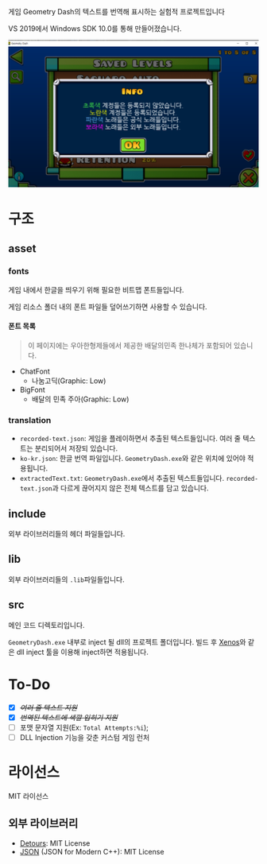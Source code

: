 게임 Geometry Dash의 텍스트를 번역해 표시하는 실험적 프로젝트입니다

VS 2019에서 Windows SDK 10.0를 통해 만들어졌습니다.

![한글로 번역된 텍스트를 보여주는 스크린샷](asset/screenshot/progress.png)

# 구조
## asset
### fonts
게임 내에서 한글을 띄우기 위해 필요한 비트맵 폰트들입니다.

게임 리소스 폴더 내의 폰트 파일들 덮어쓰기하면 사용할 수 있습니다.


#### 폰트 목록
> 이 페이지에는 우아한형제들에서 제공한 배달의민족 한나체가 포함되어 있습니다.

 - ChatFont
   - 나눔고딕(Graphic: Low)
 - BigFont
   - 배달의 민족 주아(Graphic: Low)


### translation
 - ```recorded-text.json```: 게임을 플레이하면서 추출된 텍스트들입니다. 여러 줄 텍스트는 분리되어서 저장되 있습니다.
 - ```ko-kr.json```: 한글 번역 파일입니다. ```GeometryDash.exe```와 같은 위치에 있어야 적용됩니다.
 - ```extractedText.txt```: ```GeometryDash.exe```에서 추출된 텍스트들입니다. ```recorded-text.json```과 다르게 끊어지지 않은 전체 텍스트를 담고 있습니다.

## include
외부 라이브러리들의 헤더 파일들입니다.

## lib
외부 라이브러리들의 ```.lib```파일들입니다.

## src
메인 코드 디렉토리입니다.

```GeometryDash.exe``` 내부로 inject 될 dll의 프로젝트 폴더입니다. 빌드 후 [Xenos](https://github.com/byronka/xenos)와 같은 dll inject 툴을 이용해 inject하면 적용됩니다.

# To-Do
- [X] ~~*여러 줄 텍스트 지원*~~
- [X] ~~*번역된 텍스트에 색깔 입히기 지원*~~
- [ ] 포맷 문자열 지원(Ex: ```Total Attempts:%i```);
- [ ] DLL Injection 기능을 갖춘 커스텀 게임 런처

# 라이선스
MIT 라이선스

## 외부 라이브러리
 - [Detours](https://github.com/microsoft/Detours/blob/master/LICENSE.md): MIT License
 - [JSON](https://github.com/nlohmann/json/blob/develop/LICENSE.MIT) (JSON for Modern C++): MIT License

